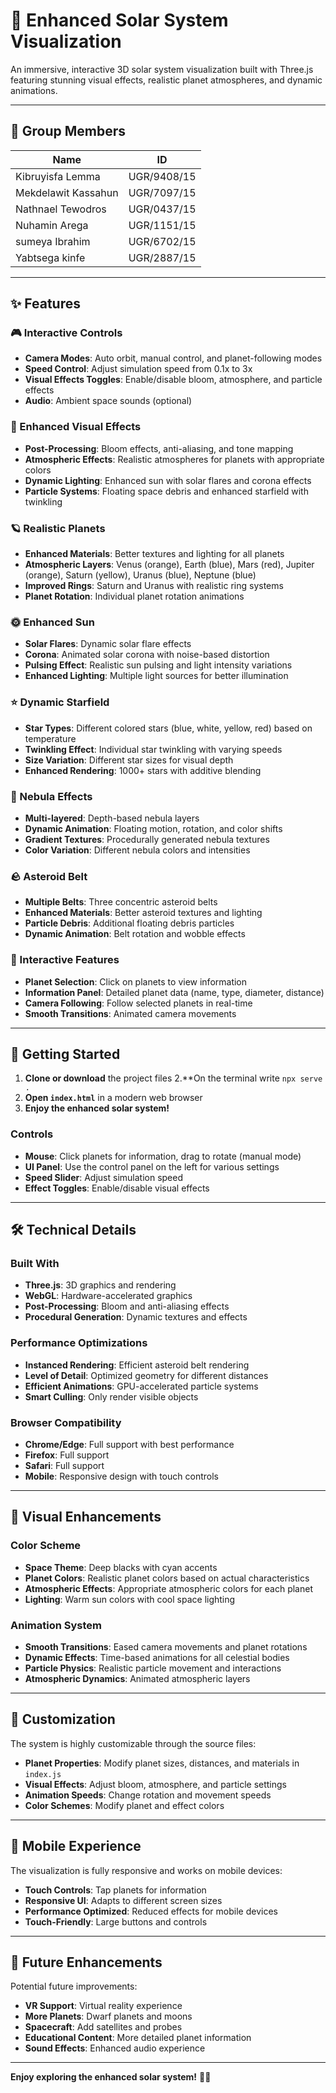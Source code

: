 
# 🌟 Enhanced Solar System Visualization

An immersive, interactive 3D solar system visualization built with Three.js featuring stunning visual effects, realistic planet atmospheres, and dynamic animations.

---

## 👥 Group Members

| Name                 | ID            |
|----------------------|----------------|
| Kibruyisfa Lemma     | UGR/9408/15    |
| Mekdelawit Kassahun  | UGR/7097/15    |
| Nathnael Tewodros    | UGR/0437/15    |
| Nuhamin Arega        | UGR/1151/15    |
| sumeya Ibrahim       | UGR/6702/15    |
| Yabtsega kinfe       | UGR/2887/15    |




---

## ✨ Features

### 🎮 Interactive Controls
- **Camera Modes**: Auto orbit, manual control, and planet-following modes
- **Speed Control**: Adjust simulation speed from 0.1x to 3x
- **Visual Effects Toggles**: Enable/disable bloom, atmosphere, and particle effects
- **Audio**: Ambient space sounds (optional)

### 🌟 Enhanced Visual Effects
- **Post-Processing**: Bloom effects, anti-aliasing, and tone mapping
- **Atmospheric Effects**: Realistic atmospheres for planets with appropriate colors
- **Dynamic Lighting**: Enhanced sun with solar flares and corona effects
- **Particle Systems**: Floating space debris and enhanced starfield with twinkling

### 🪐 Realistic Planets
- **Enhanced Materials**: Better textures and lighting for all planets
- **Atmospheric Layers**: Venus (orange), Earth (blue), Mars (red), Jupiter (orange), Saturn (yellow), Uranus (blue), Neptune (blue)
- **Improved Rings**: Saturn and Uranus with realistic ring systems
- **Planet Rotation**: Individual planet rotation animations

### 🌞 Enhanced Sun
- **Solar Flares**: Dynamic solar flare effects
- **Corona**: Animated solar corona with noise-based distortion
- **Pulsing Effect**: Realistic sun pulsing and light intensity variations
- **Enhanced Lighting**: Multiple light sources for better illumination

### ⭐ Dynamic Starfield
- **Star Types**: Different colored stars (blue, white, yellow, red) based on temperature
- **Twinkling Effect**: Individual star twinkling with varying speeds
- **Size Variation**: Different star sizes for visual depth
- **Enhanced Rendering**: 1000+ stars with additive blending

### 🌌 Nebula Effects
- **Multi-layered**: Depth-based nebula layers
- **Dynamic Animation**: Floating motion, rotation, and color shifts
- **Gradient Textures**: Procedurally generated nebula textures
- **Color Variation**: Different nebula colors and intensities

### 🪨 Asteroid Belt
- **Multiple Belts**: Three concentric asteroid belts
- **Enhanced Materials**: Better asteroid textures and lighting
- **Particle Debris**: Additional floating debris particles
- **Dynamic Animation**: Belt rotation and wobble effects

### 🎯 Interactive Features
- **Planet Selection**: Click on planets to view information
- **Information Panel**: Detailed planet data (name, type, diameter, distance)
- **Camera Following**: Follow selected planets in real-time
- **Smooth Transitions**: Animated camera movements

---

## 🚀 Getting Started

1. **Clone or download** the project files
2.**On the terminal write `npx serve .`
3. **Open `index.html`** in a modern web browser
4. **Enjoy the enhanced solar system!**

### Controls
- **Mouse**: Click planets for information, drag to rotate (manual mode)
- **UI Panel**: Use the control panel on the left for various settings
- **Speed Slider**: Adjust simulation speed
- **Effect Toggles**: Enable/disable visual effects

---

## 🛠️ Technical Details

### Built With
- **Three.js**: 3D graphics and rendering
- **WebGL**: Hardware-accelerated graphics
- **Post-Processing**: Bloom and anti-aliasing effects
- **Procedural Generation**: Dynamic textures and effects

### Performance Optimizations
- **Instanced Rendering**: Efficient asteroid belt rendering
- **Level of Detail**: Optimized geometry for different distances
- **Efficient Animations**: GPU-accelerated particle systems
- **Smart Culling**: Only render visible objects

### Browser Compatibility
- **Chrome/Edge**: Full support with best performance
- **Firefox**: Full support
- **Safari**: Full support
- **Mobile**: Responsive design with touch controls

---

## 🎨 Visual Enhancements

### Color Scheme
- **Space Theme**: Deep blacks with cyan accents
- **Planet Colors**: Realistic planet colors based on actual characteristics
- **Atmospheric Effects**: Appropriate atmospheric colors for each planet
- **Lighting**: Warm sun colors with cool space lighting

### Animation System
- **Smooth Transitions**: Eased camera movements and planet rotations
- **Dynamic Effects**: Time-based animations for all celestial bodies
- **Particle Physics**: Realistic particle movement and interactions
- **Atmospheric Dynamics**: Animated atmospheric layers

---

## 🔧 Customization

The system is highly customizable through the source files:

- **Planet Properties**: Modify planet sizes, distances, and materials in `index.js`
- **Visual Effects**: Adjust bloom, atmosphere, and particle settings
- **Animation Speeds**: Change rotation and movement speeds
- **Color Schemes**: Modify planet and effect colors

---

## 📱 Mobile Experience

The visualization is fully responsive and works on mobile devices:
- **Touch Controls**: Tap planets for information
- **Responsive UI**: Adapts to different screen sizes
- **Performance Optimized**: Reduced effects for mobile devices
- **Touch-Friendly**: Large buttons and controls

---

## 🌟 Future Enhancements

Potential future improvements:
- **VR Support**: Virtual reality experience
- **More Planets**: Dwarf planets and moons
- **Spacecraft**: Add satellites and probes
- **Educational Content**: More detailed planet information
- **Sound Effects**: Enhanced audio experience

---

**Enjoy exploring the enhanced solar system!** 🚀✨
